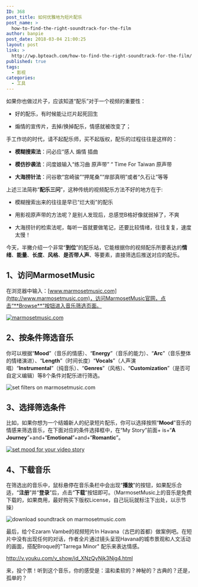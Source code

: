```yaml
---
ID: 368
post_title: 如何优雅地为短片配乐
post_name: >
  how-to-find-the-right-soundtrack-for-the-film
author: banpie
post_date: 2018-03-04 21:00:25
layout: post
link: >
  http://wp.bpteach.com/how-to-find-the-right-soundtrack-for-the-film/
published: true
tags:
  - 影视
categories:
  - 工具
---
```

如果你也做过片子，应该知道“配乐”对于一个视频的重要性：

*   好的配乐，有时候能让烂片起死回生

*   煽情的宣传片，去掉/换掉配乐，情感就被改变了；

手工作坊的时代，请不起配乐师，买不起版权，配乐的过程往往是这样的：

*   **模糊搜索法**：问必应“感人 煽情 插曲 

*   **模仿抄袭法**：问度娘输入“练习曲 原声带” “ Time For Taiwan 原声带

*   **大海捞针法**：问谷歌“宫崎骏”“押尾桑”“岸部真明”或者“久石让”等等

上述三法简称“**配乐三问**”，这种传统的视频配乐方法不好的地方在于:

*   模糊搜索出来的往往是早已“烂大街”的配乐

*   用影视原声带的方法呢？是别人发现后，总感觉B格好像就弱掉了，不爽

*   大海捞针的检索法呢，每听一首就要做笔记，还要比较情绪，往往复复，速度太慢！

今天，半撇介绍一个非常“**到位**”的配乐站，它能根据你的视频配乐所要表达的**情绪**、**能量**、**长度**、**风格**、**是否带人声**、等要素，直接筛选后推送对应的配乐。

## 1、访问MarmosetMusic

在浏览器中输入：[www.marmosetmusic.com](http://www.marmosetmusic.com)，访问MarmosetMusic官网，点击“**Browse**”按钮进入音乐筛选页面。

[![marmosetmusic.com](http://7arnhx.com1.z0.glb.clouddn.com/wp-content/uploads/2014/07/marmosetmusic.com_.png)](http://7arnhx.com1.z0.glb.clouddn.com/wp-content/uploads/2014/07/marmosetmusic.com_.png)

## 2、按条件筛选音乐

你可以根据“**Mood**”（音乐的情感）、“**Energy**”（音乐的能力）、“**Arc**”（音乐整体的情绪演进）、“**Length**”（时间长度）“**Vocals**”（人声演唱）“**Instrumental**”（纯音乐）、“**Genres**”（风格）、“**Customization**”（是否可自定义编辑）等8个条件对配乐进行筛选。

![set filters on marmosetmusic.com](http://7arnhx.com1.z0.glb.clouddn.com/wp-content/uploads/2014/07/set-filters-on-marmosetmusic.com_.png)

## 3、选择筛选条件

比如，如果你想为一个结婚新人的纪录短片配乐，你可以选择按照“**Mood**”音乐的情感来筛选音乐，在下面对应的条件选择框中，在“My Story”前面+ is+“**A Journey**”+and+“**Emotional**”+and+“**Romantic**”。

[![set mood for your video story](http://7arnhx.com1.z0.glb.clouddn.com/wp-content/uploads/2014/07/set-mood-for-your-video-story.png)](http://7arnhx.com1.z0.glb.clouddn.com/wp-content/uploads/2014/07/set-mood-for-your-video-story.png)

## 4、下载音乐

在筛选出的音乐中，鼠标悬停在音乐条栏中会出现“**播放**”的按钮，如果配乐合适，“**注册**”并“**登录**”后，点击“**下载**”按钮即可。（MarmosetMusic上的音乐是免费下载的，如果商用，最好购买下版权License，自己玩玩就标注下出处，以示节操）

![download soundtrack on marmosetmusic.com](http://7arnhx.com1.z0.glb.clouddn.com/wp-content/uploads/2014/07/download-soundtrack-on-marmosetmusic.com_.png)

最后，给个Ezaram Vambe的视频短片In Havana（古巴的首都）做案例吧。在短片中没有出现任何的对话，作者全片通过镜头呈现Havana的城市景观和人文活动的画面，搭配Broque的"Tarrega Minor" 配乐来表达情感。

http://v.youku.com/v_show/id_XNzQyNjk3Njg4.html

来，投个票！听到这个音乐，你的感受是：温和柔软的？神秘的？古典的？还是，孤单的？